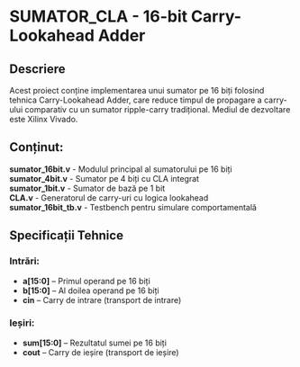 # SUMATOR_CLA - 16-bit Carry-Lookahead Adder

## Descriere

Acest proiect conține implementarea unui sumator pe 16 biți folosind tehnica Carry-Lookahead Adder, care reduce timpul de propagare a carry-ului comparativ cu un sumator ripple-carry tradițional. Mediul de dezvoltare este Xilinx Vivado.

## Conținut:
**sumator_16bit.v** - Modulul principal al sumatorului pe 16 biți  
**sumator_4bit.v** - Sumator pe 4 biți cu CLA integrat  
**sumator_1bit.v** - Sumator de bază pe 1 bit  
**CLA.v** - Generatorul de carry-uri cu logica lookahead  
**sumator_16bit_tb.v** - Testbench pentru simulare comportamentală

## Specificații Tehnice

### Intrări:
- **a[15:0]** – Primul operand pe 16 biți
- **b[15:0]** – Al doilea operand pe 16 biți  
- **cin** – Carry de intrare (transport de intrare)

### Ieșiri:
- **sum[15:0]** – Rezultatul sumei pe 16 biți
- **cout** – Carry de ieșire (transport de ieșire)
